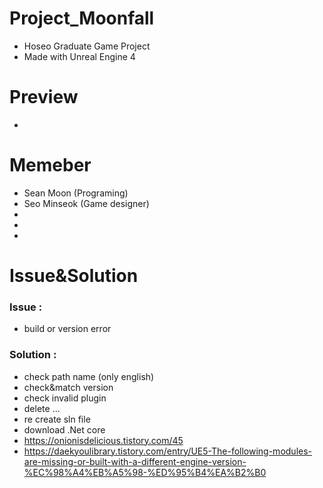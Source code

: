 # Project_Moonfall
- Hoseo Graduate Game Project
- Made with Unreal Engine 4

# Preview
- 

# Memeber
- Sean Moon (Programing)
- Seo Minseok (Game designer)
- 
- 
- 

# Issue&Solution
### Issue : 
- build or version error
### Solution :
- check path name (only english)
- check&match version
- check invalid plugin
- delete ...
- re create sln file
- download .Net core
- https://onionisdelicious.tistory.com/45
- https://daekyoulibrary.tistory.com/entry/UE5-The-following-modules-are-missing-or-built-with-a-different-engine-version-%EC%98%A4%EB%A5%98-%ED%95%B4%EA%B2%B0
